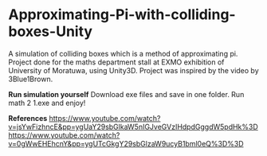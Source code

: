 # Approximating-Pi-with-colliding-boxes-Unity
A simulation of colliding boxes which is a method of approximating pi. Project done for the maths department stall at EXMO exhibition of University of Moratuwa, using Unity3D.
Project was inspired by the video by 3Blue1Brown.

**Run simulation yourself**
Download exe files and save in one folder. Run math 2 1.exe and enjoy!


**References**
https://www.youtube.com/watch?v=jsYwFizhncE&pp=ygUaY29sbGlkaW5nIGJveGVzIHdpdGggdW5pdHk%3D 
https://www.youtube.com/watch?v=0gWwEHEhcnY&pp=ygUTcGkgY29sbGlzaW9ucyB1bml0eQ%3D%3D 
